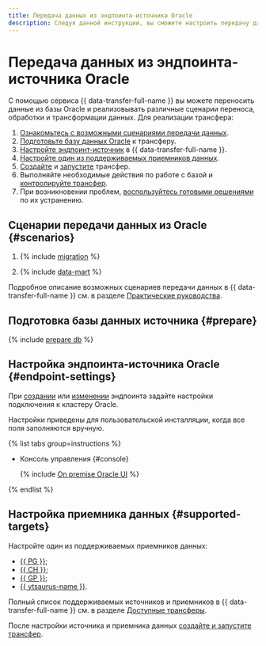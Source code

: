 ```yaml
---
title: Передача данных из эндпоинта-источника Oracle
description: Следуя данной инструкции, вы сможете настроить передачу данных из эндпоинта-источника Oracle.
---
```


# Передача данных из эндпоинта-источника Oracle

С помощью сервиса {{ data-transfer-full-name }} вы можете переносить данные из базы Oracle и реализовывать различные сценарии переноса, обработки и трансформации данных. Для реализации трансфера:

1. [Ознакомьтесь с возможными сценариями передачи данных](#scenarios).
1. [Подготовьте базу данных Oracle](#prepare) к трансферу.
1. [Настройте эндпоинт-источник](#endpoint-settings) в {{ data-transfer-full-name }}.
1. [Настройте один из поддерживаемых приемников данных](#supported-targets).
1. [Cоздайте](../../transfer.md#create) и [запустите](../../transfer.md#activate) трансфер.
1. Выполняйте необходимые действия по работе с базой и [контролируйте трансфер](../../monitoring.md).
1. При возникновении проблем, [воспользуйтесь готовыми решениями](../../../../data-transfer/troubleshooting/index.md) по их устранению.

## Сценарии передачи данных из Oracle {#scenarios}

1. {% include [migration](../../../../_includes/data-transfer/scenario-captions/migration.md) %}

1. {% include [data-mart](../../../../_includes/data-transfer/scenario-captions/data-mart.md) %}

Подробное описание возможных сценариев передачи данных в {{ data-transfer-full-name }} см. в разделе [Практические руководства](../../../tutorials/index.md).

## Подготовка базы данных источника {#prepare}

{% include [prepare db](../../../../_includes/data-transfer/endpoints/sources/oracle-prepare.md) %}

## Настройка эндпоинта-источника Oracle {#endpoint-settings}

При [создании](../index.md#create) или [изменении](../index.md#update) эндпоинта задайте настройки подключения к кластеру Oracle.

Настройки приведены для пользовательской инсталляции, когда все поля заполняются вручную.

{% list tabs group=instructions %}

- Консоль управления {#console}

    {% include [On premise Oracle UI](../../../../_includes/data-transfer/necessary-settings/ui/on-premise-oracle.md) %}

{% endlist %}

## Настройка приемника данных {#supported-targets}

Настройте один из поддерживаемых приемников данных:

* [{{ PG }}](../target/postgresql.md);
* [{{ CH }}](../target/clickhouse.md);
* [{{ GP }}](../target/greenplum.md);
* [{{ ytsaurus-name }}](../source/yt.md).

Полный список поддерживаемых источников и приемников в {{ data-transfer-full-name }} см. в разделе [Доступные трансферы](../../../transfer-matrix.md).

После настройки источника и приемника данных [создайте и запустите трансфер](../../transfer.md#create).
